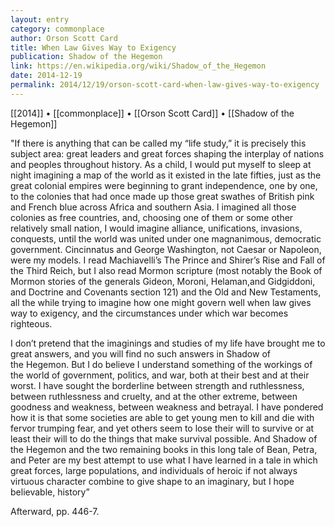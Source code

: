 ```yaml
---
layout: entry
category: commonplace
author: Orson Scott Card
title: When Law Gives Way to Exigency
publication: Shadow of the Hegemon
link: https://en.wikipedia.org/wiki/Shadow_of_the_Hegemon
date: 2014-12-19
permalink: 2014/12/19/orson-scott-card-when-law-gives-way-to-exigency
---
```


[[2014]] • [[commonplace]] • [[Orson Scott Card]] • [[Shadow of the Hegemon]]

"If there is anything that can be called my “life study,” it is precisely this subject area: great leaders and great forces shaping the interplay of nations and peoples throughout history. As a child, I would put myself to sleep at night imagining a map of the world as it existed in the late fifties, just as the great colonial empires were beginning to grant independence, one by one, to the colonies that had once made up those great swathes of British pink and French blue across Africa and southern Asia. I imagined all those colonies as free countries, and, choosing one of them or some other relatively small nation, I would imagine alliance, unifications, invasions, conquests, until the world was united under one magnanimous, democratic government. Cincinnatus and George Washington, not Caesar or Napoleon, were my models. I read Machiavelli’s The Prince and Shirer’s Rise and Fall of the Third Reich, but I also read Mormon scripture (most notably the Book of Mormon stories of the generals Gideon, Moroni, Helaman,and Gidgiddoni, and Doctrine and Covenants section 121) and the Old and New Testaments, all the while trying to imagine how one might govern well when law gives way to exigency, and the circumstances under which war becomes righteous.

I don’t pretend that the imaginings and studies of my life have brought me to great answers, and you will find no such answers in Shadow of the Hegemon. But I do believe I understand something of the workings of the world of government, politics, and war, both at their best and at their worst. I have sought the borderline between strength and ruthlessness, between ruthlessness and cruelty, and at the other extreme, between goodness and weakness, between weakness and betrayal. I have pondered how it is that some societies are able to get young men to kill and die with fervor trumping fear, and yet others seem to lose their will to survive or at least their will to do the things that make survival possible. And Shadow of the Hegemon and the two remaining books in this long tale of Bean, Petra, and Peter are my best attempt to use what I have learned in a tale in which great forces, large populations, and individuals of heroic if not always virtuous character combine to give shape to an imaginary, but I hope believable, history” 

Afterward, pp. 446-7.

